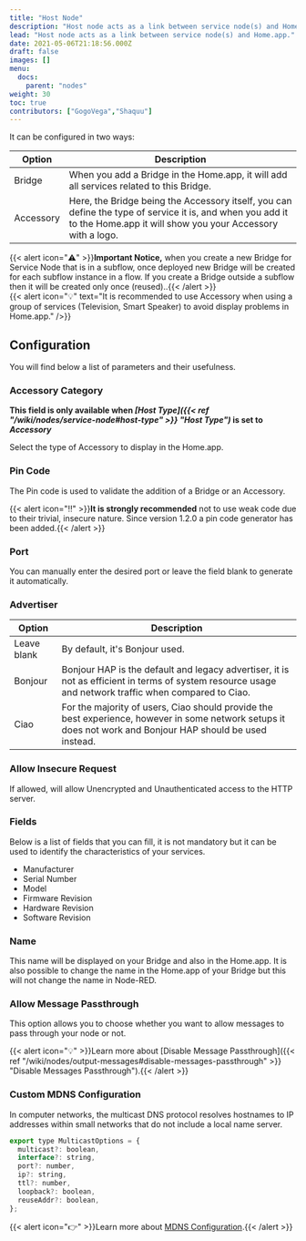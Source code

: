 ```yaml
---
title: "Host Node"
description: "Host node acts as a link between service node(s) and Home.app"
lead: "Host node acts as a link between service node(s) and Home.app."
date: 2021-05-06T21:18:56.000Z
draft: false
images: []
menu:
  docs:
    parent: "nodes"
weight: 30
toc: true
contributors: ["GogoVega","Shaquu"]
---
```


It can be configured in two ways:

| Option    | Description                                                                                                                                                             |
| --------- | ----------------------------------------------------------------------------------------------------------------------------------------------------------------------- |
| Bridge    | When you add a Bridge in the Home.app, it will add all services related to this Bridge.                                                                                 |
| Accessory | Here, the Bridge being the Accessory itself, you can define the type of service it is, and when you add it to the Home.app it will show you your Accessory with a logo. |

{{< alert icon="⚠️" >}}**Important Notice,** when you create a new Bridge for Service Node that is in a subflow, once deployed new Bridge will be created for each subflow instance in a flow. If you create a Bridge outside a subflow then it will be created only once (reused)..{{< /alert >}}
\
{{< alert icon="💡" text="It is recommended to use Accessory when using a group of services (Television, Smart Speaker) to avoid display problems in Home.app." />}}

## Configuration

You will find below a list of parameters and their usefulness.

### Accessory Category

**This field is only available when _[Host Type]({{< ref "/wiki/nodes/service-node#host-type" >}} "Host Type")_ is set to _Accessory_**

Select the type of Accessory to display in the Home.app.

### Pin Code

The Pin code is used to validate the addition of a Bridge or an Accessory.

{{< alert icon="‼️" >}}**It is strongly recommended** not to use weak code due to their trivial, insecure nature. Since version 1.2.0 a pin code generator has been added.{{< /alert >}}

### Port

You can manually enter the desired port or leave the field blank to generate it automatically.

### Advertiser

| Option      | Description                                                                                                                                                 |
| ----------- | ----------------------------------------------------------------------------------------------------------------------------------------------------------- |
| Leave blank | By default, it's Bonjour used.                                                                                                                              |
| Bonjour     | Bonjour HAP is the default and legacy advertiser, it is not as efficient in terms of system resource usage and network traffic when compared to Ciao.       |
| Ciao        | For the majority of users, Ciao should provide the best experience, however in some network setups it does not work and Bonjour HAP should be used instead. |

### Allow Insecure Request

If allowed, will allow Unencrypted and Unauthenticated access to the HTTP server.

### Fields

Below is a list of fields that you can fill, it is not mandatory but it can be used to identify the characteristics of your services.

- Manufacturer
- Serial Number
- Model
- Firmware Revision
- Hardware Revision
- Software Revision

### Name

This name will be displayed on your Bridge and also in the Home.app. It is also possible to change the name in the Home.app of your Bridge but this will not change the name in Node-RED.

### Allow Message Passthrough

This option allows you to choose whether you want to allow messages to pass through your node or not.

{{< alert icon="💡" >}}Learn more about [Disable Message Passthrough]({{< ref "/wiki/nodes/output-messages#disable-messages-passthrough" >}} "Disable Messages Passthrough").{{< /alert >}}

### Custom MDNS Configuration

In computer networks, the multicast DNS protocol resolves hostnames to IP addresses within small networks that do not include a local name server.

```js
export type MulticastOptions = {
  multicast?: boolean,
  interface?: string,
  port?: number,
  ip?: string,
  ttl?: number,
  loopback?: boolean,
  reuseAddr?: boolean,
};
```

{{< alert icon="👉" >}}Learn more about [MDNS Configuration](https://github.com/mafintosh/multicast-dns).{{< /alert >}}
